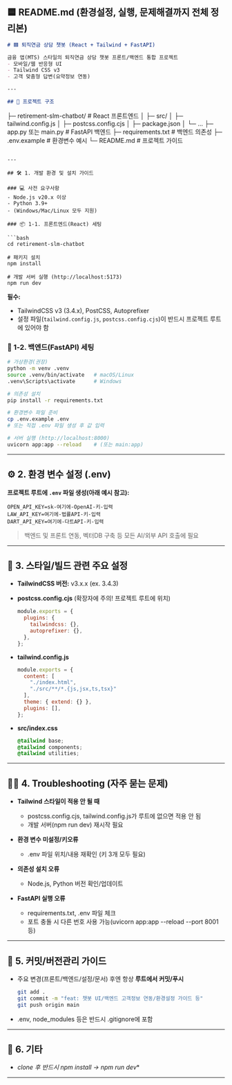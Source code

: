 ## 🟦 **README.md (환경설정, 실행, 문제해결까지 전체 정리본)**

```markdown
# 🟦 퇴직연금 상담 챗봇 (React + Tailwind + FastAPI)

금융 앱(MTS) 스타일의 퇴직연금 상담 챗봇 프론트/백엔드 통합 프로젝트  
- 모바일/웹 반응형 UI  
- Tailwind CSS v3  
- 고객 맞춤형 답변(요약정보 연동)  

---

## 🚩 프로젝트 구조

```

├─ retirement-slm-chatbot/   # React 프론트엔드
│  ├─ src/
│  ├─ tailwind.config.js
│  ├─ postcss.config.cjs
│  ├─ package.json
│  └─ ...
├─ app.py 또는 main.py       # FastAPI 백엔드
├─ requirements.txt         # 백엔드 의존성
├─ .env.example             # 환경변수 예시
└─ README.md                # 프로젝트 가이드

````

---

## 🛠️ 1. 개발 환경 및 설치 가이드

### 💻 사전 요구사항
- Node.js v20.x 이상
- Python 3.9+
- (Windows/Mac/Linux 모두 지원)

### 📦 1-1. 프론트엔드(React) 세팅

```bash
cd retirement-slm-chatbot

# 패키지 설치
npm install

# 개발 서버 실행 (http://localhost:5173)
npm run dev
````

**필수:**

* TailwindCSS v3 (3.4.x), PostCSS, Autoprefixer
* 설정 파일(`tailwind.config.js`, `postcss.config.cjs`)이 반드시 프로젝트 루트에 있어야 함

### 🐍 1-2. 백엔드(FastAPI) 세팅

```bash
# 가상환경(권장)
python -m venv .venv
source .venv/bin/activate   # macOS/Linux
.venv\Scripts\activate      # Windows

# 의존성 설치
pip install -r requirements.txt

# 환경변수 파일 준비
cp .env.example .env
# 또는 직접 .env 파일 생성 후 값 입력

# 서버 실행 (http://localhost:8000)
uvicorn app:app --reload    # (또는 main:app)
```

---

## ⚙️ 2. 환경 변수 설정 (.env)

**프로젝트 루트에 `.env` 파일 생성(아래 예시 참고):**

```
OPEN_API_KEY=sk-여기에-OpenAI-키-입력
LAW_API_KEY=여기에-법률API-키-입력
DART_API_KEY=여기에-다트API-키-입력
```

> 백엔드 및 프론트 연동, 벡터DB 구축 등 모든 AI/외부 API 호출에 필요

---

## 🎨 3. 스타일/빌드 관련 주요 설정

* **TailwindCSS 버전:** v3.x.x (ex. 3.4.3)
* **postcss.config.cjs**
  (확장자에 주의! 프로젝트 루트에 위치)

  ```js
  module.exports = {
    plugins: {
      tailwindcss: {},
      autoprefixer: {},
    },
  };
  ```
* **tailwind.config.js**

  ```js
  module.exports = {
    content: [
      "./index.html",
      "./src/**/*.{js,jsx,ts,tsx}"
    ],
    theme: { extend: {} },
    plugins: [],
  };
  ```
* **src/index.css**

  ```css
  @tailwind base;
  @tailwind components;
  @tailwind utilities;
  ```

---

## 🧑‍💻 4. Troubleshooting (자주 묻는 문제)

* **Tailwind 스타일이 적용 안 될 때**

  * postcss.config.cjs, tailwind.config.js가 루트에 없으면 적용 안 됨
  * 개발 서버(npm run dev) 재시작 필요
* **환경 변수 미설정/키오류**

  * .env 파일 위치/내용 재확인 (키 3개 모두 필요)
* **의존성 설치 오류**

  * Node.js, Python 버전 확인/업데이트
* **FastAPI 실행 오류**

  * requirements.txt, .env 파일 체크
  * 포트 충돌 시 다른 번호 사용 가능(uvicorn app\:app --reload --port 8001 등)

---

## 🔑 5. 커밋/버전관리 가이드

* 주요 변경(프론트/백엔드/설정/문서) 후엔 항상 **루트에서 커밋/푸시**

  ```bash
  git add .
  git commit -m "feat: 챗봇 UI/백엔드 고객정보 연동/환경설정 가이드 등"
  git push origin main
  ```
* .env, node\_modules 등은 반드시 .gitignore에 포함

---

## 📄 6. 기타

* *clone 후 반드시 npm install → npm run dev**


---

````

